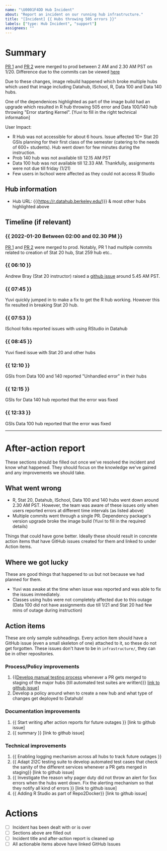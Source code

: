```yaml
---
name: "\U0001F4DD Hub Incident"
about: "Report an incident on our running hub infrastructure."
title: "[Incident] {{ Hubs throwing 505 errors }}"
labels: ["type: Hub Incident", "support"]
assignees: ""
---
```


# Summary

[PR 1](https://github.com/berkeley-dsep-infra/datahub/pull/3161) and [PR 2](https://github.com/berkeley-dsep-infra/datahub/pull/3164/commits/a3fc71d5a68b030cda91029b5dbb6c01c0eec8fe) were merged to prod between 2 AM and 2.30 AM PST on 1/20. Difference due to the commits can be viewed [here](https://github.com/berkeley-dsep-infra/datahub/pull/3151/files#diff-72ab2727eb8dffad68933fd8e624ef3126cc0a107685c3f0e16fcee62fc77c76)

Due to these changes, image rebuild happened which broke multiple hubs which used that image including Datahub, ISchool, R, Data 100 and Data 140 hubs. 

One of the dependenices highlighted as part of the image build had an upgrade which resulted in R hub throwing 505 error and Data 100/140 hub throwing "Error starting Kernel". [Yuvi to fill in the right technical information]

User Impact:

<!-- 
Quick summary of the problem. Update this section as we learn more, answering:

- what user impact was
- how long it was
- what went wrong and how we fixed it.
-->

- R Hub was not accessible for about 6 hours. Issue affected 10+ Stat 20 GSIs planning for their first class of the semester (catering to the needs of 600+ students). Hub went down for few minutes during the instruction. 
- Prob 140 hub was not available till 12.15 AM PST
- Data 100 hub was not available till 12.33 AM. Thankfully, assignments were not due till friday (1/21)
- Few users in Ischool were affected as they could not access R Studio

## Hub information

- Hub URL: {{(https://r.datahub.berkeley.edu/)}} & most other hubs highlighted above

## Timeline (if relevant)

### {{ 2022-01-20 Between 02:00 and 02.30 PM }}
[PR 1](https://github.com/berkeley-dsep-infra/datahub/pull/3161) and [PR 2](https://github.com/berkeley-dsep-infra/datahub/pull/3164/commits/a3fc71d5a68b030cda91029b5dbb6c01c0eec8fe) were merged to prod. Notably, PR 1 had multiple commits related to creation of Stat 20 hub, Stat 259 hub etc..

### {{ 06:10 }}

Andrew Bray (Stat 20 instructor) raised a [github issue](https://github.com/berkeley-dsep-infra/datahub/issues/3166) around 5.45 AM PST. 

### {{ 07:45 }}

Yuvi quickly jumped in to make a fix to get the R hub working. However this fix resulted in breaking Stat 20 hub.

### {{ 07:53 }}

ISchool folks reported issues with using RStudio in Datahub

### {{ 08:45 }}

Yuvi fixed issue with Stat 20 and other hubs

### {{ 12:10 }}
GSIs from Data 100 and 140 reported "Unhandled error" in their hubs

### {{ 12:15 }}
GSIs for Data 140 hub reported that the error was fixed

### {{ 12:33 }}
GSIs Data 100 hub reported that the error was fixed

---

# After-action report

These sections should be filled out once we've resolved the incident and know what happened.
They should focus on the knowledge we've gained and any improvements we should take.

## What went wrong

- R, Stat 20, Datahub, ISchool, Data 100 and 140 hubs went down around 2.30 AM PST. However, the team was aware of these issues only when users reported errors at different time intervals (as listed above)
- Multiple commits went through a single PR. Dependency package's version upgrade broke the image build (Yuvi to fill in the required details)

Things that could have gone better. Ideally these should result in concrete
action items that have GitHub issues created for them and linked to under
Action items. 

## Where we got lucky

These are good things that happened to us but not because we had planned for them.

- Yuvi was awake at the time when issue was reported and was able to fix the issues immediately. 
- Classes using hubs were not completely affected due to this outage (Data 100 did not have assignments due till 1/21 and Stat 20 had few mins of outage during instruction)

## Action items

These are only sample subheadings. Every action item should have a GitHub issue
(even a small skeleton of one) attached to it, so these do not get forgotten. These issues don't have to be in `infrastructure/`, they can be in other repositories.

### Process/Policy improvements

1. {{[Develop manual testing process](https://github.com/berkeley-dsep-infra/datahub/issues/2953) whenever a PR gets merged to staging of the major hubs (till automated test suites are written)}} [link to github issue](https://github.com/berkeley-dsep-infra/datahub/issues/2953)]
2. Develop a policy around when to create a new hub and what type of changes get deployed to Datahub! 

### Documentation improvements

1. {{ Start writing after action reports for future outages }} [link to github issue]
2. {{ summary }} [link to github issue]

### Technical improvements

1. {{ Enabling logging mechanism across all hubs to track future outages }}
2. {{ Adapt 2I2C testing suite to develop automated test cases that check the sanity of the different services whenever a PR gets merged in staging}} [link to github issue]
3. {{ Investigate the reason why pager duty did not throw an alert for 5xx errors when the hubs went down. Fix the alerting mechanism so that they notify all kind of errors }} [link to github issue]
4. {{ Adding R Studio as part of Repo2Docker}} [link to github issue]

# Actions

- [ ] Incident has been dealt with or is over
- [ ] Sections above are filled out
- [ ] Incident title and after-action report is cleaned up
- [ ] All actionable items above have linked GitHub Issues